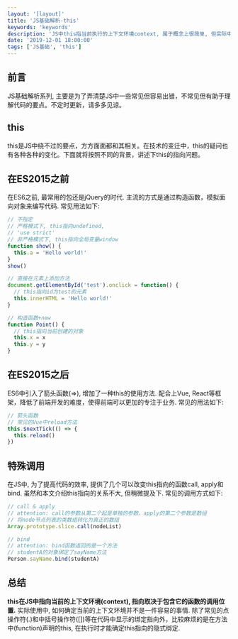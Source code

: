 ```yaml
---
layout: '[layout]'
title: 'JS基础解析-this'
keywords: 'keywords'
description: 'JS中this指当前执行的上下文环境context, 属于概念上很简单, 但实际中极可能被绕晕的点. 在实际中, 由于很多函数是在执行时才赋予上下文环境context, 需要仔细分析，才不会迷惑.'
date: '2019-12-01 18:00:00'
tags: ['JS基础', 'this']
---
```


## 前言
JS基础解析系列, 主要是为了弄清楚JS中一些常见但容易出错，不常见但有助于理解代码的要点。不定时更新，请多多见谅。

## this
this是JS中绕不过的要点，方方面面都和其相关。在技术的变迁中，this的疑问也有各种各种的变化。下面就将按照不同的背景，讲述下this的指向问题。

## 在ES2015之前
在ES6之前, 最常用的包还是jQuery的时代. 主流的方式是通过构造函数，模拟面向对象来编写代码.
常见用法如下:

```javascript
// 不指定
// 严格模式下, this指向undefined,
// 'use strict'
// 非严格模式下, this指向全局变量window
function show() {
  this.a = 'Hello world!'
}
show()

// 直接在元素上添加方法
document.getElementById('test').onclick = function() {
  // this指向id为test的元素
  this.innerHTML = 'Hello world!'
}

// 构造函数+new
function Point() {
  // this指向当前创建的对象
  this.x = x
  this.y = y
}
```

## 在ES2015之后
ES6中引入了箭头函数(=>), 增加了一种this的使用方法. 配合上Vue, React等框架，降低了前端开发的难度，使得前端可以更加的专注于业务.
常见的用法如下:

```javascript
// 箭头函数
// 常见的Vue中reload方法
this.$nextTick(() => {
  this.reload()
})
```

## 特殊调用
在JS中, 为了提高代码的效率, 提供了几个可以改变this指向的函数call, apply和bind. 虽然和本文介绍this指向的关系不大, 但稍微提及下.
常见的调用方式如下:
```javascript
// call & apply
// attention: call的参数从第二个起是单独的参数，apply的第二个参数是数组
// 将node节点列表的类数组转化为真正的数组
Array.prototype.slice.call(nodeList)

// bind
// attention: bind函数返回的是一个方法
// studentA的对象绑定了sayName方法
Person.sayName.bind(studentA)
```

## 总结
**this在JS中指向当前的上下文环境(context), 指向取决于包含它的函数的调用位置.**
实际使用中, 如何确定当前的上下文环境并不是一件容易的事情. 除了常见的点操作符(.)和中括号操作符([])等在代码中显示的绑定指向外，比较麻烦的是在方法中(function)声明的this, 在执行时才能确定this指向的隐式绑定.
